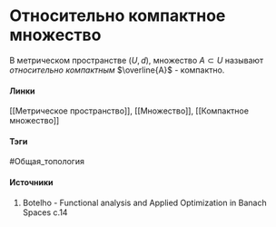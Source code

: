 # Относительно компактное множество
В метрическом пространстве $(U,d)$, множество $A\subset U$ называют *относительно компактным* $\overline{A}$ - компактно.
#### Линки
 [[Метрическое пространство]],
 [[Множество]],
 [[Компактное множество]]
#### Тэги
 #Общая_топология 
#### Источники
1. Botelho - Functional analysis and Applied Optimization in Banach Spaces с.14